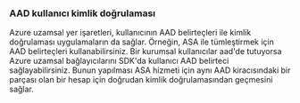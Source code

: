 ### <a name="aad-user-authentication"></a>AAD kullanıcı kimlik doğrulaması

Azure uzamsal yer işaretleri, kullanıcının AAD belirteçleri ile kimlik doğrulaması uygulamaların da sağlar. Örneğin, ASA ile tümleştirmek için AAD belirteçleri kullanabilirsiniz. Bir kurumsal kullanıcılar aad'de tutuyorsa Azure uzamsal bağlayıcılarını SDK'da kullanıcı AAD belirteci sağlayabilirsiniz. Bunun yapılması ASA hizmeti için aynı AAD kiracısındaki bir parçası olan bir hesap için doğrudan kimlik doğrulamasından geçmesini sağlar.

